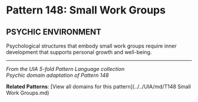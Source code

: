# Pattern 148: Small Work Groups

## PSYCHIC ENVIRONMENT

Psychological structures that embody small work groups require inner development that supports personal growth and well-being.

---

*From the UIA 5-fold Pattern Language collection*  
*Psychic domain adaptation of Pattern 148*

**Related Patterns**: [View all domains for this pattern](../../UIA/md/T148 Small Work Groups.md)